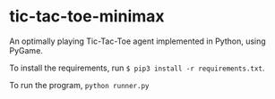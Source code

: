 # tic-tac-toe-minimax
An optimally playing Tic-Tac-Toe agent implemented in Python, using PyGame.

To install the requirements, run ``$ pip3 install -r requirements.txt``.

To run the program, ``python runner.py``
